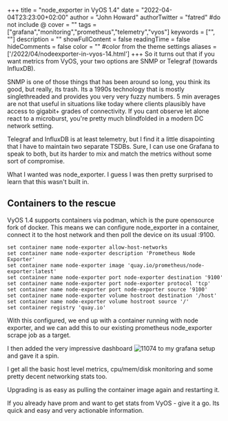 +++
title = "node_exporter in VyOS 1.4"
date = "2022-04-04T23:23:00+02:00"
author = "John Howard"
authorTwitter = "fatred" #do not include @
cover = ""
tags = ["grafana","monitoring","prometheus","telemetry","vyos"]
keywords = ["", ""]
description = ""
showFullContent = false
readingTime = false
hideComments = false
color = "" #color from the theme settings
aliases = ['/2022/04/nodeexporter-in-vyos-14.html']
+++
So it turns out that if you want metrics from VyOS, your two options are SNMP or Telegraf (towards InfluxDB).

SNMP is one of those things that has been around so long, you think its good, but really, its trash. Its a 1990s technology that is mostly singlethreaded and provides you very very fuzzy numbers. 5 min averages are not that useful in situations like today where clients plausibly have access to gigabit+ grades of connectivity. If you cant observe let alone react to a microburst, you're pretty much blindfolded in a modern DC network setting.

Telegraf and InfluxDB is at least telemetry, but I find it a little disapointing that I have to maintain two separate TSDBs. Sure, I can use one Grafana to speak to both, but its harder to mix and match the metrics without some sort of compromise.

What I wanted was node_exporter. I guess I was then pretty surprised to learn that this wasn't built in.

## Containers to the rescue

VyOS 1.4 supports containers via podman, which is the pure opensource fork of docker. This means we can configure node_exporter in a container, connect it to the host network and then poll the device on its usual :9100.

```vyos
set container name node-exporter allow-host-networks
set container name node-exporter description 'Prometheus Node Exporter'
set container name node-exporter image 'quay.io/prometheus/node-exporter:latest'
set container name node-exporter port node-exporter destination '9100'
set container name node-exporter port node-exporter protocol 'tcp'
set container name node-exporter port node-exporter source '9100'
set container name node-exporter volume hostroot destination '/host'
set container name node-exporter volume hostroot source '/'
set container registry 'quay.io'
```

With this configured, we end up with a container running with node exporter, and we can add this to our existing prometheus node_exporter scrape job as a target.

I then added the very impressive dashboard ![11074](https://grafana.com/grafana/dashboards/11074) to my grafana setup and gave it a spin.

I get all the basic host level metrics, cpu/mem/disk monitoring and some pretty decent networking stats too.

Upgrading is as easy as pulling the container image again and restarting it.

If you already have prom and want to get stats from VyOS - give it a go. Its quick and easy and very actionable information.
